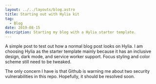 ```yaml
---
layout: ../../layouts/blog.astro
title: Starting out with Hylia kit
tag:
  - Blog
date: 2019-08-15
description: Starting my blog with a Hylia starter template.
---
```

A simple post to test out how a normal blog post looks on Hylia.
I am choosing Hylia as the starter template mainly because it has an inclusive design, dark mode, and service worker support. Focus styling and color scheme still need to be tweaked.

The only concern I have is that Github is warning me about two security vulnerabilities in this repo. Hopefully, it should be resolved soon.